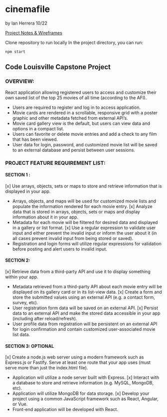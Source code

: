 # cinemafile

by Ian Herrera
10/22

[Project Notes & Wireframes](https://drive.google.com/file/d/194O0oHOlF9V_1GsRv403Ydp8lIth-PZk/view?usp=sharing)

Clone repository to run locally
In the project directory, you can run:

```
npm start
```

## Code Louisville Capstone Project
### OVERVIEW:
React application allowing registered users to access and customize their own saved list of the top 25 movies of all time (according to the AFI).
- Users are required to register and log in to access application.
- Movie cards are rendered in a scrollable, responsive grid with a poster graphic and other metadata fetched from external API’s.
- Movie card gallery view is the default, but users can view data and options in a compact list.
- Users can favorite or delete movie entries and add a check to any film that has been viewed.
- User data for login, password, and customized movie list will be saved to an external database and persist between user sessions.

### PROJECT FEATURE REQUIREMENT LIST:

#### SECTION 1 :
[x]  Use arrays, objects, sets or maps to store and retrieve information that is displayed in your app.
- Arrays, objects, and maps will be used for customized movie lists and populate the information rendered for each movie entry.
[x]  Analyze data that is stored in arrays, objects, sets or maps and display information about it in your app.
- Metadata for each movie will be filtered for desired data and displayed in a gallery or list format.
[x]  Use a regular expression to validate user input and either prevent the invalid input or inform the user about it (in all cases prevent invalid input from being stored or saved).
- Registration and login forms will utilize regular expressions for validation before posting and alert users to invalid input.

#### SECTION 2:
[x]  Retrieve data from a third-party API and use it to display something within your app.
- Metadata retrieved from a third-party API about each movie entry will be displayed on its gallery card or in its list-view data.
[x]  Create a form and store the submitted values using an external API (e.g. a contact form, survey, etc).
- User registration form data will be saved on an external API.
[x]  Persist data to an external API and make the stored data accessible in your app (including after reload/refresh).
- User profile data from registration will be persistent on an external API for login confirmation and contain customized user-associated movie list data.

#### SECTION 3: OPTIONAL
[x]  Create a node.js web server using a modern framework such as Express.js or Fastify.  Serve at least one route that your app uses (must serve more than just the index.html file).
- Application will utilize a node server built with Express.
[x]  Interact with a database to store and retrieve information (e.g. MySQL, MongoDB, etc).
- Application will utilize MongoDB for data storage.
[x]  Develop your project using a common JavaScript framework such as React, Angular, or Vue.
- Front-end application will be developed with React.